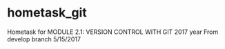 # hometask_git
Hometask for MODULE 2.1: VERSION CONTROL WITH GIT
2017 year
From develop branch
5/15/2017


